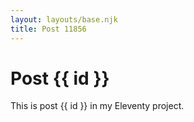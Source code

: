 ```yaml
---
layout: layouts/base.njk
title: Post 11856
---
```


# Post {{ id }}

This is post {{ id }} in my Eleventy project.
